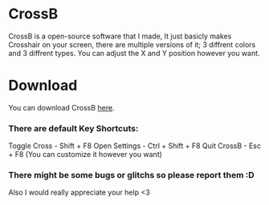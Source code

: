 # CrossB
CrossB is a open-source software that I made, It just basicly makes Crosshair on your screen,
there are multiple versions of it; 3 diffrent colors and 3 diffrent types.
You can adjust the X and Y position however you want.

# Download
You can download CrossB [here](https://github.com/miskajurostudios/CrossB/releases).

### There are default Key Shortcuts:
Toggle Cross - Shift + F8
Open Settings - Ctrl + Shift + F8
Quit CrossB - Esc + F8
(You can customize it however you want)

### There might be some bugs or glitchs so please report them :D
Also I would really appreciate your help <3
